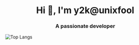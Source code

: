 <!--<p align="center"> <img src="https://www.noxpc.es/images/unixfool.png" alt="unixfool"/></p>-->

<h1 align="center">Hi 👋, I'm y2k@unixfool</h1>
<h3 align="center">A passionate developer</h3>

![Top Langs](https://github-readme-stats.vercel.app/api/top-langs/?username=unixfool&layout=compact&theme=dark)
